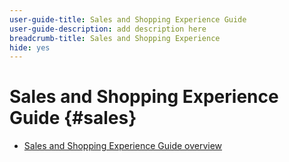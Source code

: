 ```yaml
---
user-guide-title: Sales and Shopping Experience Guide
user-guide-description: add description here
breadcrumb-title: Sales and Shopping Experience
hide: yes
---
```


# Sales and Shopping Experience Guide {#sales}

- [Sales and Shopping Experience Guide overview](overview.md)

